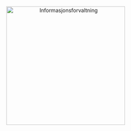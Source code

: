 <div style="text-align: center; margin:2em 0;">
  <img
   src="/images/fdk-logo@2x.png" style="width:320px; display:inline; margin:0; cursor:default;" alt="Informasjonsforvaltning" title="Informasjonsforvaltning docs" onclick="return false;">&nbsp;
   </img>
</div>
